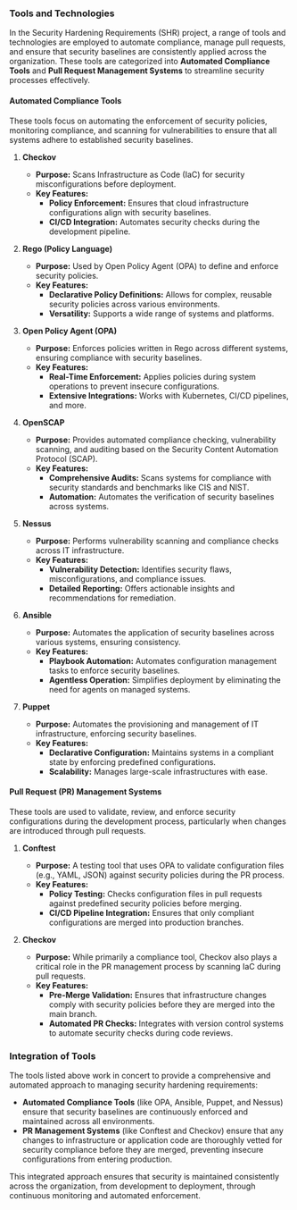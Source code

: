 ### Tools and Technologies

In the Security Hardening Requirements (SHR) project, a range of tools and technologies are employed to automate compliance, manage pull requests, and ensure that security baselines are consistently applied across the organization. These tools are categorized into **Automated Compliance Tools** and **Pull Request Management Systems** to streamline security processes effectively.

#### Automated Compliance Tools

These tools focus on automating the enforcement of security policies, monitoring compliance, and scanning for vulnerabilities to ensure that all systems adhere to established security baselines.

1. **Checkov**
   - **Purpose:** Scans Infrastructure as Code (IaC) for security misconfigurations before deployment.
   - **Key Features:**
     - **Policy Enforcement:** Ensures that cloud infrastructure configurations align with security baselines.
     - **CI/CD Integration:** Automates security checks during the development pipeline.

2. **Rego (Policy Language)**
   - **Purpose:** Used by Open Policy Agent (OPA) to define and enforce security policies.
   - **Key Features:**
     - **Declarative Policy Definitions:** Allows for complex, reusable security policies across various environments.
     - **Versatility:** Supports a wide range of systems and platforms.

3. **Open Policy Agent (OPA)**
   - **Purpose:** Enforces policies written in Rego across different systems, ensuring compliance with security baselines.
   - **Key Features:**
     - **Real-Time Enforcement:** Applies policies during system operations to prevent insecure configurations.
     - **Extensive Integrations:** Works with Kubernetes, CI/CD pipelines, and more.

4. **OpenSCAP**
   - **Purpose:** Provides automated compliance checking, vulnerability scanning, and auditing based on the Security Content Automation Protocol (SCAP).
   - **Key Features:**
     - **Comprehensive Audits:** Scans systems for compliance with security standards and benchmarks like CIS and NIST.
     - **Automation:** Automates the verification of security baselines across systems.

5. **Nessus**
   - **Purpose:** Performs vulnerability scanning and compliance checks across IT infrastructure.
   - **Key Features:**
     - **Vulnerability Detection:** Identifies security flaws, misconfigurations, and compliance issues.
     - **Detailed Reporting:** Offers actionable insights and recommendations for remediation.

6. **Ansible**
   - **Purpose:** Automates the application of security baselines across various systems, ensuring consistency.
   - **Key Features:**
     - **Playbook Automation:** Automates configuration management tasks to enforce security baselines.
     - **Agentless Operation:** Simplifies deployment by eliminating the need for agents on managed systems.

7. **Puppet**
   - **Purpose:** Automates the provisioning and management of IT infrastructure, enforcing security baselines.
   - **Key Features:**
     - **Declarative Configuration:** Maintains systems in a compliant state by enforcing predefined configurations.
     - **Scalability:** Manages large-scale infrastructures with ease.

#### Pull Request (PR) Management Systems

These tools are used to validate, review, and enforce security configurations during the development process, particularly when changes are introduced through pull requests.

1. **Conftest**
   - **Purpose:** A testing tool that uses OPA to validate configuration files (e.g., YAML, JSON) against security policies during the PR process.
   - **Key Features:**
     - **Policy Testing:** Checks configuration files in pull requests against predefined security policies before merging.
     - **CI/CD Pipeline Integration:** Ensures that only compliant configurations are merged into production branches.

2. **Checkov**
   - **Purpose:** While primarily a compliance tool, Checkov also plays a critical role in the PR management process by scanning IaC during pull requests.
   - **Key Features:**
     - **Pre-Merge Validation:** Ensures that infrastructure changes comply with security policies before they are merged into the main branch.
     - **Automated PR Checks:** Integrates with version control systems to automate security checks during code reviews.

### Integration of Tools

The tools listed above work in concert to provide a comprehensive and automated approach to managing security hardening requirements:

- **Automated Compliance Tools** (like OPA, Ansible, Puppet, and Nessus) ensure that security baselines are continuously enforced and maintained across all environments.
- **PR Management Systems** (like Conftest and Checkov) ensure that any changes to infrastructure or application code are thoroughly vetted for security compliance before they are merged, preventing insecure configurations from entering production.

This integrated approach ensures that security is maintained consistently across the organization, from development to deployment, through continuous monitoring and automated enforcement.
